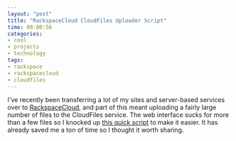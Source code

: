 ```yaml
---
layout: "post"
title: "RackspaceCloud CloudFiles Uploader Script"
time: 00:00:56
categories: 
- cool
- projects
- technology
tags: 
- rackspace
- rackspacecloud
- cloudfiles
---
```

I've recently been transferring a lot of my sites and server-based services over to <a href="http://www.rackspacecloud.com/2148-0-3-13.html">RackspaceCloud</a>, and part of this meant uploading a fairly large number of files to the CloudFiles service. The web interface sucks for more than a few files so I knocked up <a href="https://github.com/3ft9/CloudFiles-Uploader">this quick script</a> to make it easier. It has already saved me a ton of time so I thought it worth sharing.